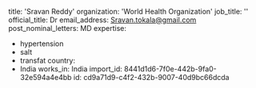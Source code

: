 title: 'Sravan Reddy'
organization: 'World Health Organization'
job_title: ''
official_title: Dr
email_address: Sravan.tokala@gmail.com
post_nominal_letters: MD
expertise:
  - hypertension
  - salt
  - transfat
country:
  - India
works_in: India
import_id: 8441d1d6-7f0e-442b-9fa0-32e594a4e4bb
id: cd9a71d9-c4f2-432b-9007-40d9bc66dcda
